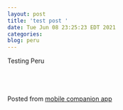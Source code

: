 ```yaml
---
layout: post
title: 'test post '
date: Tue Jun 08 23:25:23 EDT 2021
categories: 
blog: peru
---
```

Testing Peru <br><br><br><br><br><span class="text-sm">Posted from <a href="https://github.com/serviceberry3/ghub_pgs_blog_pusher" class="text-green-500">mobile companion app</a></span>